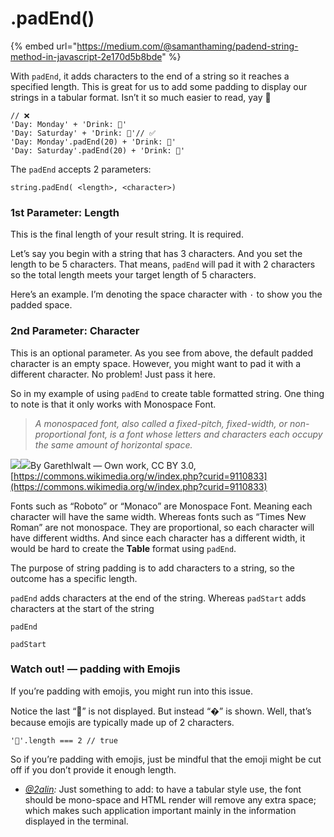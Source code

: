 # .padEnd\(\)

{% embed url="https://medium.com/@samanthaming/padend-string-method-in-javascript-2e170d5b8bde" %}



With `padEnd`, it adds characters to the end of a string so it reaches a specified length. This is great for us to add some padding to display our strings in a tabular format. Isn’t it so much easier to read, yay 🍹

```text
// ❌
'Day: Monday' + 'Drink: 🍵'
'Day: Saturday' + 'Drink: 🍹'// ✅
'Day: Monday'.padEnd(20) + 'Drink: 🍵'
'Day: Saturday'.padEnd(20) + 'Drink: 🍹'
```

The `padEnd` accepts 2 parameters:

```text
string.padEnd( <length>, <character>)
```

### 1st Parameter: Length

This is the final length of your result string. It is required.

Let’s say you begin with a string that has 3 characters. And you set the length to be 5 characters. That means, `padEnd` will pad it with 2 characters so the total length meets your target length of 5 characters.

Here’s an example. I’m denoting the space character with `·` to show you the padded space.

### 2nd Parameter: Character

This is an optional parameter. As you see from above, the default padded character is an empty space. However, you might want to pad it with a different character. No problem! Just pass it here.

So in my example of using `padEnd` to create table formatted string. One thing to note is that it only works with Monospace Font.

> _A monospaced font, also called a fixed-pitch, fixed-width, or non-proportional font, is a font whose letters and characters each occupy the same amount of horizontal space._

![](https://miro.medium.com/max/60/1*gCUuCDqxckWCZY06P2uXhA.jpeg?q=20)![](https://miro.medium.com/max/60/1*gCUuCDqxckWCZY06P2uXhA.jpeg?q=20)By Garethlwalt — Own work, CC BY 3.0, [https://commons.wikimedia.org/w/index.php?curid=9110833](https://commons.wikimedia.org/w/index.php?curid=9110833)

Fonts such as “Roboto” or “Monaco” are Monospace Font. Meaning each character will have the same width. Whereas fonts such as “Times New Roman” are not monospace. They are proportional, so each character will have different widths. And since each character has a different width, it would be hard to create the **Table** format using `padEnd`.

The purpose of string padding is to add characters to a string, so the outcome has a specific length.

`padEnd` adds characters at the end of the string. Whereas `padStart` adds characters at the start of the string

`padEnd`

`padStart`

### Watch out! — padding with Emojis

If you’re padding with emojis, you might run into this issue.

Notice the last “👋” is not displayed. But instead “�” is shown. Well, that’s because emojis are typically made up of 2 characters.

```text
'👋'.length === 2 // true
```

So if you’re padding with emojis, just be mindful that the emoji might be cut off if you don’t provide it enough length.

* [_@2alin_](https://twitter.com/2alin/status/1150120894758621185)_:_ Just something to add: to have a tabular style use, the font should be mono-space and HTML render will remove any extra space; which makes such application important mainly in the information displayed in the terminal.

